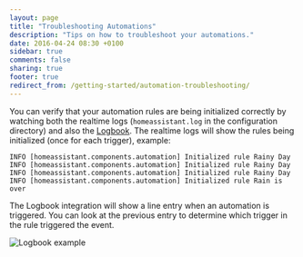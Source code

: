 ```yaml
---
layout: page
title: "Troubleshooting Automations"
description: "Tips on how to troubleshoot your automations."
date: 2016-04-24 08:30 +0100
sidebar: true
comments: false
sharing: true
footer: true
redirect_from: /getting-started/automation-troubleshooting/
---
```


You can verify that your automation rules are being initialized correctly by watching both the realtime logs (`homeassistant.log` in the configuration directory) and also the [Logbook](/components/logbook/). The realtime logs will show the rules being initialized (once for each trigger), example:

```text
INFO [homeassistant.components.automation] Initialized rule Rainy Day
INFO [homeassistant.components.automation] Initialized rule Rainy Day
INFO [homeassistant.components.automation] Initialized rule Rainy Day
INFO [homeassistant.components.automation] Initialized rule Rain is over
```

The Logbook integration will show a line entry when an automation is triggered. You can look at the previous entry to determine which trigger in the rule triggered the event.

![Logbook example](/images/components/automation/logbook.png)

[template]: /topics/templating/
